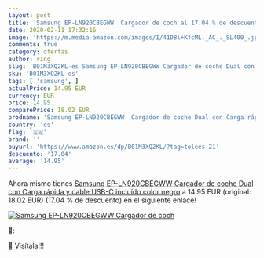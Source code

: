 ```yaml
---
layout: post
title: 'Samsung EP-LN920CBEGWW  Cargador de coch al 17.04 % de descuento'
date: 2020-02-11 17:32:16
image: 'https://m.media-amazon.com/images/I/41D8l+KfcML._AC_._SL400_.jpg'
comments: true
category: ofertas
author: ring
slug: 'B01M3XQ2KL-es Samsung EP-LN920CBEGWW Cargador de coche Dual con Carga...'
sku: 'B01M3XQ2KL-es'
tags: [ 'samsung', ]
actualPrice: 14.95 EUR
currency: EUR
price: 14.95
comparePrice: 18.02 EUR
prodname: 'Samsung EP-LN920CBEGWW  Cargador de coche Dual con Carga rápida y cable USB-C incluído  color negro'
country: 'es'
flag: '🇪🇸'
brand: ''
buyurl: 'https://www.amazon.es/dp/B01M3XQ2KL/?tag=tolees-21'
descuento: '17.04'
average: '14.95'
---
```


Ahora mismo tienes [Samsung EP-LN920CBEGWW  Cargador de coche Dual con Carga rápida y cable USB-C incluído  color negro](https://www.amazon.es/dp/B01M3XQ2KL/?tag=tolees-21) a 14.95 EUR (original: 18.02 EUR) (17.04 %  de descuento) en el siguiente enlace!

[![Samsung EP-LN920CBEGWW  Cargador de coch](https://m.media-amazon.com/images/I/41D8l+KfcML._AC_._SL400_.jpg)](https://www.amazon.es/dp/B01M3XQ2KL/?tag=tolees-21)

🔎:


[🛒 Visítala!!!](https://www.amazon.es/dp/B01M3XQ2KL/?tag=tolees-21)
